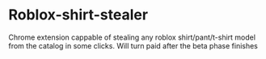 # Roblox-shirt-stealer
Chrome extension cappable of stealing any roblox shirt/pant/t-shirt model from the catalog in some clicks. Will turn paid after the beta phase finishes
